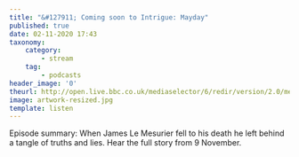 ```yaml
---
title: "&#127911; Coming soon to Intrigue: Mayday"
published: true
date: 02-11-2020 17:43
taxonomy:
    category:
        - stream
    tag:
        - podcasts
header_image: '0'
theurl: http://open.live.bbc.co.uk/mediaselector/6/redir/version/2.0/mediaset/audio-nondrm-download/proto/http/vpid/p08wgnqw.mp3
image: artwork-resized.jpg
template: listen
--- 
```

Episode summary: When James Le Mesurier fell to his death he left behind a tangle of truths and lies. Hear the full story from 9 November.
